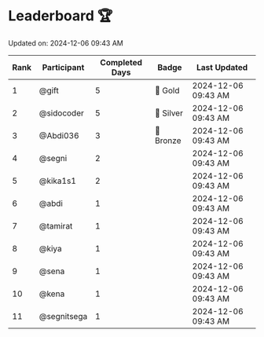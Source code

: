 # Leaderboard 🏆

Updated on: 2024-12-06 09:43 AM

| Rank | Participant       | Completed Days | Badge      | Last Updated         |
|------|-------------------|----------------|------------|----------------------|
| 1    | @gift             | 5              | 🏅 Gold     | 2024-12-06 09:43 AM |
| 2    | @sidocoder        | 5              | 🥈 Silver   | 2024-12-06 09:43 AM |
| 3    | @Abdi036          | 3              | 🥉 Bronze   | 2024-12-06 09:43 AM |
| 4    | @segni            | 2              |            | 2024-12-06 09:43 AM |
| 5    | @kika1s1          | 2              |            | 2024-12-06 09:43 AM |
| 6    | @abdi             | 1              |            | 2024-12-06 09:43 AM |
| 7    | @tamirat          | 1              |            | 2024-12-06 09:43 AM |
| 8    | @kiya             | 1              |            | 2024-12-06 09:43 AM |
| 9    | @sena             | 1              |            | 2024-12-06 09:43 AM |
| 10   | @kena             | 1              |            | 2024-12-06 09:43 AM |
| 11   | @segnitsega       | 1              |            | 2024-12-06 09:43 AM |
